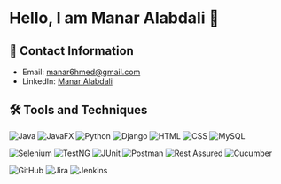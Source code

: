 # Hello, I am Manar Alabdali 🌟

## 📧 Contact Information
- Email: manar6hmed@gmail.com
- LinkedIn: [Manar Alabdali](https://www.linkedin.com/in/manaralabdali/)

## 🛠️ Tools and Techniques
![Java](https://upload.wikimedia.org/wikipedia/en/thumb/3/30/Java_programming_language_logo.svg/400px-Java_programming_language_logo.svg.png)
![JavaFX](https://upload.wikimedia.org/wikipedia/en/thumb/6/68/JavaFX_Logo.svg/400px-JavaFX_Logo.svg.png)
![Python](https://upload.wikimedia.org/wikipedia/commons/thumb/c/c3/Python-logo-notext.svg/400px-Python-logo-notext.svg.png)
![Django](https://upload.wikimedia.org/wikipedia/commons/thumb/7/75/Django_logo.svg/400px-Django_logo.svg.png)
![HTML](https://upload.wikimedia.org/wikipedia/commons/thumb/6/61/HTML5_logo_and_wordmark.svg/400px-HTML5_logo_and_wordmark.svg.png)
![CSS](https://upload.wikimedia.org/wikipedia/commons/thumb/d/d5/CSS3_logo_and_wordmark.svg/400px-CSS3_logo_and_wordmark.svg.png)
![MySQL](https://upload.wikimedia.org/wikipedia/en/thumb/6/62/MySQL.svg/400px-MySQL.svg.png)

![Selenium](https://upload.wikimedia.org/wikipedia/commons/thumb/d/d5/Selenium_Logo.png/400px-Selenium_Logo.png)
![TestNG](https://upload.wikimedia.org/wikipedia/en/thumb/9/9e/TestNG.png/400px-TestNG.png)
![JUnit](https://upload.wikimedia.org/wikipedia/commons/thumb/4/41/JUnit_logo.svg/400px-JUnit_logo.svg.png)
![Postman](https://upload.wikimedia.org/wikipedia/en/thumb/6/64/Postman_icon.png/400px-Postman_icon.png)
![Rest Assured](https://miro.medium.com/max/600/1*tY3v0zTWm1MYJ0r9qsmHYA.png)
![Cucumber](https://upload.wikimedia.org/wikipedia/en/thumb/5/5e/Cucumber-logo.png/400px-Cucumber-logo.png)

![GitHub](https://upload.wikimedia.org/wikipedia/commons/thumb/9/91/Octicons-mark-github.svg/400px-Octicons-mark-github.svg.png)
![Jira](https://upload.wikimedia.org/wikipedia/en/thumb/8/8e/Atlassian_Jira_%28software%29_logo.svg/400px-Atlassian_Jira_%28software%29_logo.svg.png)
![Jenkins](https://upload.wikimedia.org/wikipedia/commons/thumb/e/e9/Jenkins_logo.svg/400px-Jenkins_logo.svg.png)

